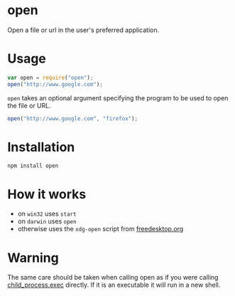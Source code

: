 # open

Open a file or url in the user's preferred application.

# Usage

```javascript
var open = require("open");
open("http://www.google.com");
```

`open` takes an optional argument specifying the program to be used to open the
file or URL.

```javascript
open("http://www.google.com", "firefox");
```

# Installation

    npm install open

# How it works

- on `win32` uses `start`
- on `darwin` uses `open`
- otherwise uses the `xdg-open` script from [freedesktop.org](http://portland.freedesktop.org/xdg-utils-1.0/xdg-open.html)

# Warning

The same care should be taken when calling open as if you were calling
[child_process.exec](http://nodejs.org/api/child_process.html#child_process_child_process_exec_command_options_callback)
directly. If it is an executable it will run in a new shell.
